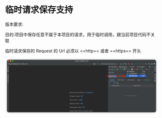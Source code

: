 # 临时请求保存支持

版本要求: <Badge text="2022.2.1"/>

目的:项目中保存任意不属于本项目的请求，用于临时调用，跟当前项目代码不关联

临时请求保存的 Request 的 Url 必须以 ==http== 或者 ==https== 开头

![tempSave](/img/2022.2.1/tempSave.png)
